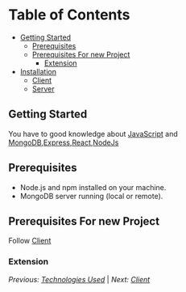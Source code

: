 # Table of Contents

- [Getting Started](#getting-started)
  - [Prerequisites](#prerequisites)
  - [Prerequisites For new Project](prerequisites-for-new-project)
    - [Extension](extenstion)
- [Installation](./installation.md)
  - [Client](./client.md)
  - [Server](./server.md)

## Getting Started

You have to good knowledge about [JavaScript](./technologiesUsed.md/#javascript) and [MongoDB](./technologiesUsed.md/#mongodb),[Express](./technologiesUsed.md/#express),[React](./technologiesUsed.md/#react),[NodeJs](./technologiesUsed.md/#nodejs)

## Prerequisites

- Node.js and npm installed on your machine.
- MongoDB server running (local or remote).

## Prerequisites For new Project

Follow [Client](./client.md)

### Extension

_Previous: [Technologies Used](./technologiesUsed.md)_ | _Next: [Client](./client.md)_
